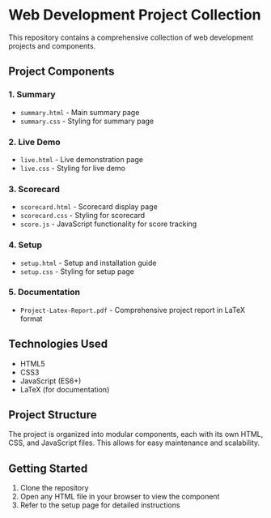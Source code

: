 # Web Development Project Collection

This repository contains a comprehensive collection of web development projects and components.

## Project Components

### 1. Summary
- `summary.html` - Main summary page
- `summary.css` - Styling for summary page

### 2. Live Demo
- `live.html` - Live demonstration page
- `live.css` - Styling for live demo

### 3. Scorecard
- `scorecard.html` - Scorecard display page
- `scorecard.css` - Styling for scorecard
- `score.js` - JavaScript functionality for score tracking

### 4. Setup
- `setup.html` - Setup and installation guide
- `setup.css` - Styling for setup page

### 5. Documentation
- `Project-Latex-Report.pdf` - Comprehensive project report in LaTeX format

## Technologies Used
- HTML5
- CSS3
- JavaScript (ES6+)
- LaTeX (for documentation)

## Project Structure
The project is organized into modular components, each with its own HTML, CSS, and JavaScript files. This allows for easy maintenance and scalability.

## Getting Started
1. Clone the repository
2. Open any HTML file in your browser to view the component
3. Refer to the setup page for detailed instructions
